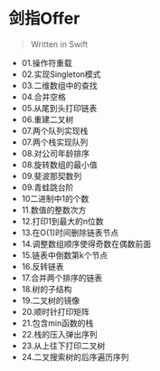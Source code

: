 
# 剑指Offer

> Written in Swift

* 01.操作符重载
* 02.实现Singleton模式
* 03.二维数组中的查找
* 04.合并空格
* 05.从尾到头打印链表
* 06.重建二叉树
* 07.两个队列实现栈
* 07.两个栈实现队列
* 08.对公司年龄排序
* 08.旋转数组的最小值
* 09.斐波那契数列
* 09.青蛙跳台阶
* 10二进制中1的个数
* 11.数值的整数次方
* 12.打印1到最大的n位数
* 13.在O(1)时间删除链表节点
* 14.调整数组顺序使得奇数在偶数前面
* 15.链表中倒数第k个节点
* 16.反转链表
* 17.合并两个排序的链表
* 18.树的子结构
* 19.二叉树的镜像
* 20.顺时针打印矩阵
* 21.包含min函数的栈
* 22.栈的压入弹出序列
* 23.从上往下打印二叉树
* 24.二叉搜索树的后序遍历序列


